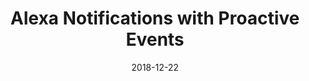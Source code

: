 ---
date: 2018-12-22
title: Alexa Notifications with Proactive Events
video_id: oMcHTMZDTVQ
description: Sending notifications to your Alexa Skills using the Proactive Events API.
categories:
  - Amazon-Alexa
resources:
  - name: Source code
    link: https://github.com/skilltemplates/
  - name: Dabble Lab
    link: https://dabblelab.com
type: Video
set: skill-templates
set_order: 125
---